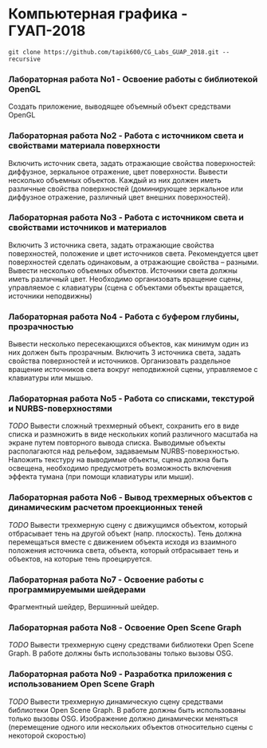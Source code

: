 # Компьютерная графика - ГУАП-2018
    git clone https://github.com/tapik600/CG_Labs_GUAP_2018.git --recursive

### Лабораторная работа No1 - Освоение работы с библиотекой OpenGL
Создать приложение, выводящее объемный объект средствами OpenGL

### Лабораторная работа No2 - Работа с источником света и свойствами материала поверхности
Включить источник света, задать отражающие свойства поверхностей: диффузное, зеркальное отражение, цвет поверхности.
Вывести несколько объемных объектов. Каждый из них должен иметь различные свойства поверхностей (доминирующее зеркальное или диффузное отражение, различный цвет внешних поверхностей).

### Лабораторная работа No3 - Работа с источником света и свойствами источников и материалов
Включить 3 источника света, задать отражающие свойства поверхностей, положение и цвет источников света. Рекомендуется цвет поверхностей сделать одинаковым, а отражающие свойства – разными.
Вывести несколько объемных объектов. Источники света должны иметь различный цвет. Необходимо организовать вращение сцены, управляемое с клавиатуры (сцена с объектами объекты вращается, источники неподвижны)

### Лабораторная работа No4 - Работа с буфером глубины, прозрачностью
Вывести несколько пересекающихся объектов, как минимум один из них должен быть прозрачным.
Включить 3 источника света, задать свойства поверхностей и источников.
Организовать раздельное вращение источников света вокруг неподвижной сцены, управляемое с клавиатуры или мышью.

### Лабораторная работа No5 - Работа со списками, текстурой и NURBS-поверхностями
*TODO*
Вывести сложный трехмерный объект, сохранить его в виде списка и размножить в виде нескольких копий различного масштаба на экране путем повторного вывода списка. 
Выводимые объекты располагаются над рельефом, задаваемым NURBS-поверхностью. 
Наложить текстуру на выводимые объекты, сцена должна быть освещена, необходимо предусмотреть возможность включения эффекта тумана (при помощи клавиатуры или мыши).

### Лабораторная работа No6 - Вывод трехмерных объектов с динамическим расчетом проекционных теней
*TODO*
Вывести трехмерную сцену с движущимся объектом, который отбрасывает тень на другой объект (напр. плоскость).
Тень должна перемещаться вместе с движением объекта исходя из взаимного положения источника света, объекта, который отбрасывает тень и объектов, на которые тень проецируется.

### Лабораторная работа No7 - Освоение работы с программируемыми шейдерами
Фрагментный шейдер, Вершинный шейдер.

### Лабораторная работа No8 - Освоение Open Scene Graph
*TODO*
Вывести трехмерную сцену средствами библиотеки Open Scene Graph. В работе
должны быть использованы только вызовы OSG.

### Лабораторная работа No9 - Разработка приложения с использованием Open Scene Graph
*TODO*
Вывести трехмерную динамическую сцену средствами библиотеки Open Scene Graph.
В работе должны быть использованы только вызовы OSG.
Изображение должно динамически меняться (перемещение одного или нескольких объектов относительно сцены с некоторой скоростью)